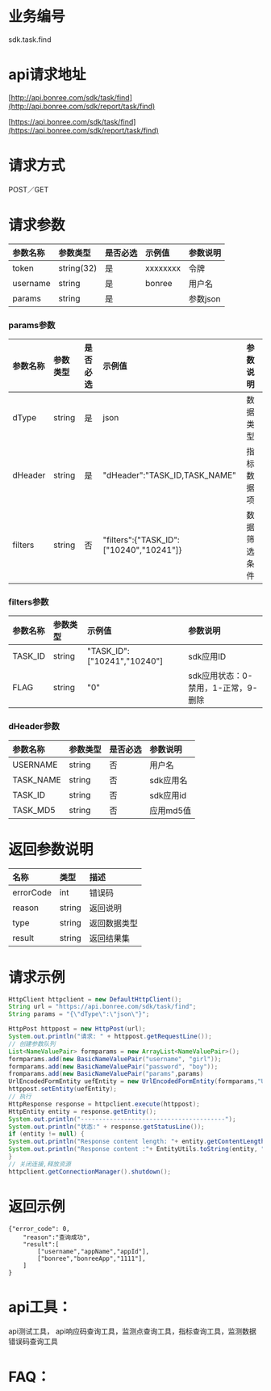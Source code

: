 # 业务编号

sdk.task.find

# api请求地址

[http://api.bonree.com/sdk/task/find](http://api.bonree.com/sdk/report/task/find)

[https://api.bonree.com/sdk/task/find](https://api.bonree.com/sdk/report/task/find)

# 请求方式

POST／GET

# 请求参数

| 参数名称 | 参数类型 | 是否必选 | 示例值 | 参数说明 |
| :--- | :--- | :--- | :--- | :--- |
| token | string\(32\) | 是 | xxxxxxxx | 令牌 |
| username | string | 是 | bonree | 用户名 |
| params | string | 是 |  | 参数json |

### params参数

| 参数名称 | 参数类型 | 是否必选 | 示例值 | 参数说明 |
| :--- | :--- | :--- | :--- | :--- |
| dType | string | 是 | json | 数据类型 |
| dHeader | string | 是 | "dHeader":"TASK\_ID,TASK\_NAME" | 指标数据项 |
| filters | string | 否 | "filters":{"TASK\_ID":\["10240","10241"\]} | 数据筛选条件 |

### filters参数

| 参数名称 | 参数类型 | 示例值 | 参数说明 |
| :--- | :--- | :--- | :--- |
| TASK\_ID | string | "TASK\_ID":\["10241","10240"\] | sdk应用ID |
| FLAG | string | "0" | sdk应用状态：0-禁用，1-正常，9-删除 |

### dHeader参数

| 参数名称 | 参数类型 | 是否必选 | 参数说明 |
| :--- | :--- | :--- | :--- |
| USERNAME | string | 否 | 用户名 |
| TASK\_NAME | string | 否 | sdk应用名 |
| TASK\_ID | string | 否 | sdk应用id |
| TASK\_MD5 | string | 否 | 应用md5值 |

# 返回参数说明

| 名称 | 类型 | 描述 |
| :--- | :--- | :--- |
| errorCode | int | 错误码 |
| reason | string | 返回说明 |
| type | string | 返回数据类型 |
| result | string | 返回结果集 |

# 请求示例

```java
HttpClient httpclient = new DefaultHttpClient();
String url = "https://api.bonree.com/sdk/task/find";
String params = "{\"dType\":\"json\"}";

HttpPost httppost = new HttpPost(url);
System.out.println("请求: " + httppost.getRequestLine());
// 创建参数队列
List<NameValuePair> formparams = new ArrayList<NameValuePair>();
formparams.add(new BasicNameValuePair("username", "girl"));
formparams.add(new BasicNameValuePair("password", "boy"));
fromparams.add(new BasicNameValuePair("params",params)
UrlEncodedFormEntity uefEntity = new UrlEncodedFormEntity(formparams,"UTF-8");
httppost.setEntity(uefEntity);
// 执行
HttpResponse response = httpclient.execute(httppost);
HttpEntity entity = response.getEntity();
System.out.println("----------------------------------------");
System.out.println("状态:" + response.getStatusLine());
if (entity != null) {
System.out.println("Response content length: "+ entity.getContentLength());
System.out.println("Response content :"+ EntityUtils.toString(entity, "UTF-8"));
}
// 关闭连接,释放资源
httpclient.getConnectionManager().shutdown();
```

# 返回示例

```
{"error_code": 0,
    "reason":"查询成功",
    "result":[
        ["username","appName","appId"],
        ["bonree","bonreeApp","1111"],
    ]
}
```

# api工具：

api测试工具， api响应码查询工具，监测点查询工具，指标查询工具，监测数据错误码查询工具

# FAQ：



